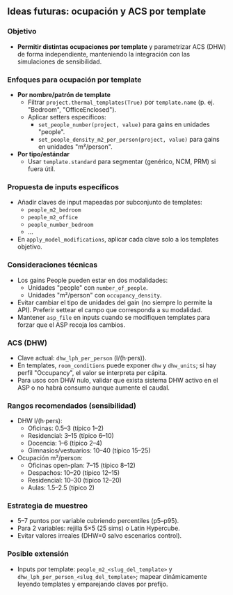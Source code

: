 ## Ideas futuras: ocupación y ACS por template

### Objetivo
- **Permitir distintas ocupaciones por template** y parametrizar ACS (DHW) de forma independiente, manteniendo la integración con las simulaciones de sensibilidad.

### Enfoques para ocupación por template
- **Por nombre/patrón de template**
  - Filtrar `project.thermal_templates(True)` por `template.name` (p. ej. "Bedroom", "OfficeEnclosed").
  - Aplicar setters específicos:
    - `set_people_number(project, value)` para gains en unidades "people".
    - `set_people_density_m2_per_person(project, value)` para gains en unidades "m²/person".
- **Por tipo/estándar**
  - Usar `template.standard` para segmentar (genérico, NCM, PRM) si fuera útil.

### Propuesta de inputs específicos
- Añadir claves de input mapeadas por subconjunto de templates:
  - `people_m2_bedroom`
  - `people_m2_office`
  - `people_number_bedroom`
  - …
- En `apply_model_modifications`, aplicar cada clave solo a los templates objetivo.

### Consideraciones técnicas
- Los gains People pueden estar en dos modalidades:
  - Unidades "people" con `number_of_people`.
  - Unidades "m²/person" con `occupancy_density`.
- Evitar cambiar el tipo de unidades del gain (no siempre lo permite la API). Preferir settear el campo que corresponda a su modalidad.
- Mantener `asp_file` en inputs cuando se modifiquen templates para forzar que el ASP recoja los cambios.

### ACS (DHW)
- Clave actual: `dhw_lph_per_person` (l/(h·pers)).
- En templates, `room_conditions` puede exponer `dhw` y `dhw_units`; si hay perfil "Occupancy", el valor se interpreta per cápita.
- Para usos con DHW nulo, validar que exista sistema DHW activo en el ASP o no habrá consumo aunque aumente el caudal.

### Rangos recomendados (sensibilidad)
- DHW l/(h·pers):
  - Oficinas: 0.5–3 (típico 1–2)
  - Residencial: 3–15 (típico 6–10)
  - Docencia: 1–6 (típico 2–4)
  - Gimnasios/vestuarios: 10–40 (típico 15–25)
- Ocupación m²/person:
  - Oficinas open-plan: 7–15 (típico 8–12)
  - Despachos: 10–20 (típico 12–15)
  - Residencial: 10–30 (típico 12–20)
  - Aulas: 1.5–2.5 (típico 2)

### Estrategia de muestreo
- 5–7 puntos por variable cubriendo percentiles (p5–p95).
- Para 2 variables: rejilla 5×5 (25 sims) o Latin Hypercube.
- Evitar valores irreales (DHW=0 salvo escenarios control).

### Posible extensión
- Inputs por template: `people_m2_<slug_del_template>` y `dhw_lph_per_person_<slug_del_template>`; mapear dinámicamente leyendo templates y emparejando claves por prefijo.


